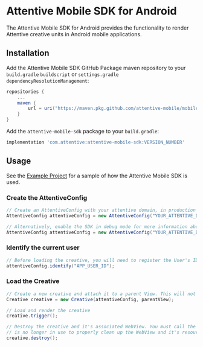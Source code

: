 # Attentive Mobile SDK for Android
The Attentive Mobile SDK for Android provides the functionality to render Attentive creative units in Android mobile applications.

## Installation
Add the Attentive Mobile SDK GitHub Package maven repository to your `build.gradle` `buildscript` or
`settings.gradle` `dependencyResolutionManagement`:
```groovy
repositories {
    ...
    maven {
        url = uri("https://maven.pkg.github.com/attentive-mobile/mobile-sdk-android")
    }
}
```

Add the `attentive-mobile-sdk` package to your `build.gradle`:
```groovy
implementation 'com.attentive:attentive-mobile-sdk:VERSION_NUMBER'
```

## Usage
See the [Example Project](https://github.com/attentive-mobile/attentive-android-sdk/blob/main/example/src/main/java/com/attentive/example)
for a sample of how the Attentive Mobile SDK is used.

### Create the AttentiveConfig
```groovy
// Create an AttentiveConfig with your attentive domain, in production mode
AttentiveConfig attentiveConfig = new AttentiveConfig("YOUR_ATTENTIVE_DOMAIN", AttentiveConfig.Mode.PRODUCTION);

// Alternatively, enable the SDK in debug mode for more information about your creative and filtering rules
AttentiveConfig attentiveConfig = new AttentiveConfig("YOUR_ATTENTIVE_DOMAIN", AttentiveConfig.Mode.DEBUG);
```

### Identify the current user
```groovy
// Before loading the creative, you will need to register the User's ID with the attentive config.
attentiveConfig.identify("APP_USER_ID");
```

### Load the Creative
```java
// Create a new creative and attach it to a parent View. This will not render the creative.
Creative creative = new Creative(attentiveConfig, parentView);

// Load and render the creative
creative.trigger();

// Destroy the creative and it's associated WebView. You must call the destroy method when the creative
// is no longer in use to properly clean up the WebView and it's resources
creative.destroy();
```
